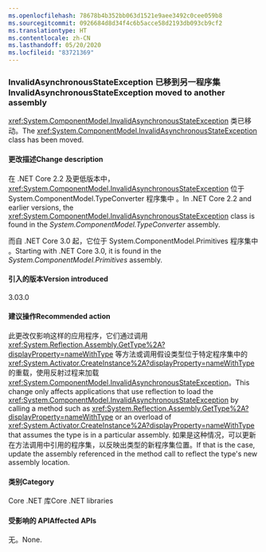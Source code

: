 ```yaml
---
ms.openlocfilehash: 78678b4b352bb063d1521e9aee3492c0cee059b8
ms.sourcegitcommit: 0926684d8d34f4c6b5acce58d2193db093cb9cf2
ms.translationtype: HT
ms.contentlocale: zh-CN
ms.lasthandoff: 05/20/2020
ms.locfileid: "83721369"
---
```

### <a name="invalidasynchronousstateexception-moved-to-another-assembly"></a><span data-ttu-id="d7a2e-101">InvalidAsynchronousStateException 已移到另一程序集</span><span class="sxs-lookup"><span data-stu-id="d7a2e-101">InvalidAsynchronousStateException moved to another assembly</span></span>

<span data-ttu-id="d7a2e-102"><xref:System.ComponentModel.InvalidAsynchronousStateException> 类已移动。</span><span class="sxs-lookup"><span data-stu-id="d7a2e-102">The <xref:System.ComponentModel.InvalidAsynchronousStateException> class has been moved.</span></span>

#### <a name="change-description"></a><span data-ttu-id="d7a2e-103">更改描述</span><span class="sxs-lookup"><span data-stu-id="d7a2e-103">Change description</span></span>

<span data-ttu-id="d7a2e-104">在 .NET Core 2.2 及更低版本中，<xref:System.ComponentModel.InvalidAsynchronousStateException> 位于 System.ComponentModel.TypeConverter 程序集中  。</span><span class="sxs-lookup"><span data-stu-id="d7a2e-104">In .NET Core 2.2 and earlier versions, the <xref:System.ComponentModel.InvalidAsynchronousStateException> class is found in the *System.ComponentModel.TypeConverter* assembly.</span></span>

<span data-ttu-id="d7a2e-105">而自 .NET Core 3.0 起，它位于 System.ComponentModel.Primitives 程序集中  。</span><span class="sxs-lookup"><span data-stu-id="d7a2e-105">Starting with .NET Core 3.0, it is found in the *System.ComponentModel.Primitives* assembly.</span></span>

#### <a name="version-introduced"></a><span data-ttu-id="d7a2e-106">引入的版本</span><span class="sxs-lookup"><span data-stu-id="d7a2e-106">Version introduced</span></span>

<span data-ttu-id="d7a2e-107">3.0</span><span class="sxs-lookup"><span data-stu-id="d7a2e-107">3.0</span></span>

#### <a name="recommended-action"></a><span data-ttu-id="d7a2e-108">建议操作</span><span class="sxs-lookup"><span data-stu-id="d7a2e-108">Recommended action</span></span>

<span data-ttu-id="d7a2e-109">此更改仅影响这样的应用程序，它们通过调用 <xref:System.Reflection.Assembly.GetType%2A?displayProperty=nameWithType> 等方法或调用假设类型位于特定程序集中的 <xref:System.Activator.CreateInstance%2A?displayProperty=nameWithType> 的重载，使用反射过程来加载 <xref:System.ComponentModel.InvalidAsynchronousStateException>。</span><span class="sxs-lookup"><span data-stu-id="d7a2e-109">This change only affects applications that use reflection to load the <xref:System.ComponentModel.InvalidAsynchronousStateException> by calling a method such as <xref:System.Reflection.Assembly.GetType%2A?displayProperty=nameWithType> or an overload of <xref:System.Activator.CreateInstance%2A?displayProperty=nameWithType> that assumes the type is in a particular assembly.</span></span> <span data-ttu-id="d7a2e-110">如果是这种情况，可以更新在方法调用中引用的程序集，以反映出类型的新程序集位置。</span><span class="sxs-lookup"><span data-stu-id="d7a2e-110">If that is the case, update the assembly referenced in the method call to reflect the type's new assembly location.</span></span>

#### <a name="category"></a><span data-ttu-id="d7a2e-111">类别</span><span class="sxs-lookup"><span data-stu-id="d7a2e-111">Category</span></span>

<span data-ttu-id="d7a2e-112">Core .NET 库</span><span class="sxs-lookup"><span data-stu-id="d7a2e-112">Core .NET libraries</span></span>

#### <a name="affected-apis"></a><span data-ttu-id="d7a2e-113">受影响的 API</span><span class="sxs-lookup"><span data-stu-id="d7a2e-113">Affected APIs</span></span>

<span data-ttu-id="d7a2e-114">无。</span><span class="sxs-lookup"><span data-stu-id="d7a2e-114">None.</span></span>

<!--

#### Affected APIs

- Not detectable via API analysis

-->

